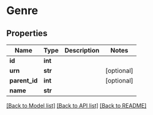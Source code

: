 # Genre

## Properties
Name | Type | Description | Notes
------------ | ------------- | ------------- | -------------
**id** | **int** |  | 
**urn** | **str** |  | [optional] 
**parent_id** | **int** |  | [optional] 
**name** | **str** |  | 

[[Back to Model list]](../README.md#documentation-for-models) [[Back to API list]](../README.md#documentation-for-api-endpoints) [[Back to README]](../README.md)


